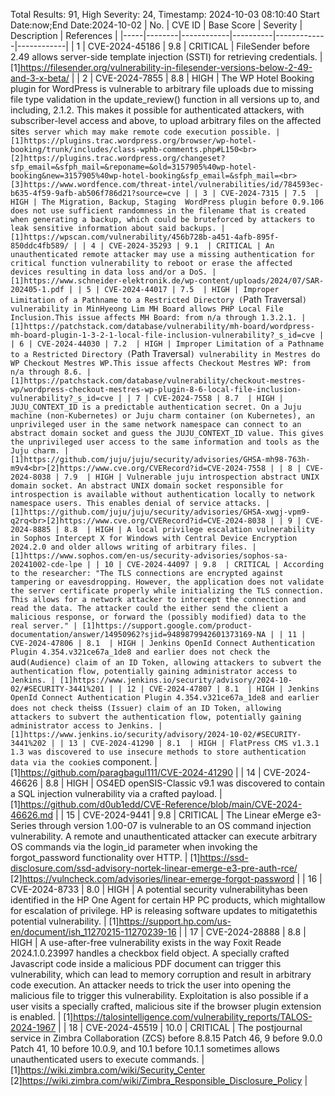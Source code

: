 Total Results: 91, High Severity: 24, Timestamp: 2024-10-03 08:10:40
Start Date:now;End Date:2024-10-02
| No. | CVE ID | Base Score | Severity | Description | References |
|-----|--------|------------|----------|-------------|------------|
| 1 | CVE-2024-45186 | 9.8  | CRITICAL | FileSender before 2.49 allows server-side template injection (SSTI) for retrieving credentials. | [1]https://filesender.org/vulnerability-in-filesender-versions-below-2-49-and-3-x-beta/ |
| 2 | CVE-2024-7855 | 8.8  | HIGH | The WP Hotel Booking plugin for WordPress is vulnerable to arbitrary file uploads due to missing file type validation in the update_review() function in all versions up to, and including, 2.1.2. This makes it possible for authenticated attackers, with subscriber-level access and above, to upload arbitrary files on the affected site`s server which may make remote code execution possible. | [1]https://plugins.trac.wordpress.org/browser/wp-hotel-booking/trunk/includes/class-wphb-comments.php#L150<br>[2]https://plugins.trac.wordpress.org/changeset?sfp_email=&sfph_mail=&reponame=&old=3157905%40wp-hotel-booking&new=3157905%40wp-hotel-booking&sfp_email=&sfph_mail=<br>[3]https://www.wordfence.com/threat-intel/vulnerabilities/id/784593ec-b635-4f59-9afb-ab506f786d21?source=cve |
| 3 | CVE-2024-7315 | 7.5  | HIGH | The Migration, Backup, Staging  WordPress plugin before 0.9.106 does not use sufficient randomness in the filename that is created when generating a backup, which could be bruteforced by attackers to leak sensitive information about said backups. | [1]https://wpscan.com/vulnerability/456b728b-a451-4afb-895f-850ddc4fb589/ |
| 4 | CVE-2024-35293 | 9.1  | CRITICAL | An unauthenticated remote attacker may use a missing authentication for critical function vulnerability to reboot or erase the affected devices resulting in data loss and/or a DoS. | [1]https://www.schneider-elektronik.de/wp-content/uploads/2024/07/SAR-202405-1.pdf |
| 5 | CVE-2024-44017 | 7.5  | HIGH | Improper Limitation of a Pathname to a Restricted Directory (`Path Traversal`) vulnerability in MinHyeong Lim MH Board allows PHP Local File Inclusion.This issue affects MH Board: from n/a through 1.3.2.1. | [1]https://patchstack.com/database/vulnerability/mh-board/wordpress-mh-board-plugin-1-3-2-1-local-file-inclusion-vulnerability?_s_id=cve |
| 6 | CVE-2024-44030 | 7.2  | HIGH | Improper Limitation of a Pathname to a Restricted Directory (`Path Traversal`) vulnerability in Mestres do WP Checkout Mestres WP.This issue affects Checkout Mestres WP: from n/a through 8.6. | [1]https://patchstack.com/database/vulnerability/checkout-mestres-wp/wordpress-checkout-mestres-wp-plugin-8-6-local-file-inclusion-vulnerability?_s_id=cve |
| 7 | CVE-2024-7558 | 8.7  | HIGH | JUJU_CONTEXT_ID is a predictable authentication secret. On a Juju machine (non-Kubernetes) or Juju charm container (on Kubernetes), an unprivileged user in the same network namespace can connect to an abstract domain socket and guess the JUJU_CONTEXT_ID value. This gives the unprivileged user access to the same information and tools as the Juju charm. | [1]https://github.com/juju/juju/security/advisories/GHSA-mh98-763h-m9v4<br>[2]https://www.cve.org/CVERecord?id=CVE-2024-7558 |
| 8 | CVE-2024-8038 | 7.9  | HIGH | Vulnerable juju introspection abstract UNIX domain socket. An abstract UNIX domain socket responsible for introspection is available without authentication locally to network namespace users. This enables denial of service attacks. | [1]https://github.com/juju/juju/security/advisories/GHSA-xwgj-vpm9-q2rq<br>[2]https://www.cve.org/CVERecord?id=CVE-2024-8038 |
| 9 | CVE-2024-8885 | 8.8  | HIGH | A local privilege escalation vulnerability in Sophos Intercept X for Windows with Central Device Encryption 2024.2.0 and older allows writing of arbitrary files. | [1]https://www.sophos.com/en-us/security-advisories/sophos-sa-20241002-cde-lpe |
| 10 | CVE-2024-44097 | 9.8  | CRITICAL | According to the researcher: "The TLS connections are encrypted against tampering or eavesdropping. However, the application does not validate the server certificate properly while initializing the TLS connection. This allows for a network attacker to intercept the connection and read the data. The attacker could the either send the client a malicious response, or forward the (possibly modified) data to the real server." | [1]https://support.google.com/product-documentation/answer/14950962?sjid=9489879942601373169-NA |
| 11 | CVE-2024-47806 | 8.1  | HIGH | Jenkins OpenId Connect Authentication Plugin 4.354.v321ce67a_1de8 and earlier does not check the `aud` (Audience) claim of an ID Token, allowing attackers to subvert the authentication flow, potentially gaining administrator access to Jenkins. | [1]https://www.jenkins.io/security/advisory/2024-10-02/#SECURITY-3441%201 |
| 12 | CVE-2024-47807 | 8.1  | HIGH | Jenkins OpenId Connect Authentication Plugin 4.354.v321ce67a_1de8 and earlier does not check the `iss` (Issuer) claim of an ID Token, allowing attackers to subvert the authentication flow, potentially gaining administrator access to Jenkins. | [1]https://www.jenkins.io/security/advisory/2024-10-02/#SECURITY-3441%202 |
| 13 | CVE-2024-41290 | 8.1  | HIGH | FlatPress CMS v1.3.1 1.3 was discovered to use insecure methods to store authentication data via the cookie`s component. | [1]https://github.com/paragbagul111/CVE-2024-41290 |
| 14 | CVE-2024-46626 | 8.8  | HIGH | OS4ED openSIS-Classic v9.1 was discovered to contain a SQL injection vulnerability via a crafted payload. | [1]https://github.com/d0ub1edd/CVE-Reference/blob/main/CVE-2024-46626.md |
| 15 | CVE-2024-9441 | 9.8  | CRITICAL | The Linear eMerge e3-Series through version 1.00-07 is vulnerable to an OS command injection vulnerability. A remote and unauthenticated attacker can execute arbitrary OS commands via the login_id parameter when invoking the forgot_password functionality over HTTP. | [1]https://ssd-disclosure.com/ssd-advisory-nortek-linear-emerge-e3-pre-auth-rce/<br>[2]https://vulncheck.com/advisories/linear-emerge-forgot-password |
| 16 | CVE-2024-8733 | 8.0  | HIGH | A potential security vulnerabilityhas been identified in the HP One Agent for certain HP PC products, which mightallow for escalation of privilege. HP is releasing software updates to mitigatethis potential vulnerability. | [1]https://support.hp.com/us-en/document/ish_11270215-11270239-16 |
| 17 | CVE-2024-28888 | 8.8  | HIGH | A use-after-free vulnerability exists in the way Foxit Reade 2024.1.0.23997 handles a checkbox  field object. A specially crafted Javascript code inside a malicious PDF document can trigger this vulnerability, which can lead to memory corruption and result in arbitrary code execution. An attacker needs to trick the user into opening the malicious file to trigger this vulnerability. Exploitation is also possible if a user visits a specially crafted, malicious site if the browser plugin extension is enabled. | [1]https://talosintelligence.com/vulnerability_reports/TALOS-2024-1967 |
| 18 | CVE-2024-45519 | 10.0  | CRITICAL | The postjournal service in Zimbra Collaboration (ZCS) before 8.8.15 Patch 46, 9 before 9.0.0 Patch 41, 10 before 10.0.9, and 10.1 before 10.1.1 sometimes allows unauthenticated users to execute commands. | [1]https://wiki.zimbra.com/wiki/Security_Center<br>[2]https://wiki.zimbra.com/wiki/Zimbra_Responsible_Disclosure_Policy |
